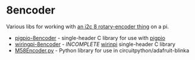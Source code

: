 # 8encoder

Various libs for working with [an i2c 8 rotary-encoder thing](https://docs.m5stack.com/en/unit/8Encoder) on a pi.

- [pigpio-8encoder](pigpio-8encoder) - single-header C library for use with [pigpio](https://abyz.me.uk/rpi/pigpio)
- [wiringpi-8encoder](wiringpi-8encoder) - *INCOMPLETE* [wirinpi](https://github.com/WiringPi/WiringPi) single-header C library
- [M58Encoder.py](M58Encoder.py) - Python library for use in circuitpython/adafruit-blinka

